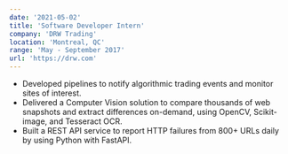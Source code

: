 ```yaml
---
date: '2021-05-02'
title: 'Software Developer Intern'
company: 'DRW Trading'
location: 'Montreal, QC'
range: 'May - September 2017'
url: 'https://drw.com'
---
```


- Developed pipelines to notify algorithmic trading events and monitor sites of interest.
- Delivered a Computer Vision solution to compare thousands of web snapshots and extract differences on-demand, using OpenCV, Scikit-image, and Tesseract OCR.
- Built a REST API service to report HTTP failures from 800+ URLs daily by using Python with FastAPI.
